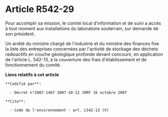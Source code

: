 # Article R542-29

Pour accomplir sa mission, le comité local d'information et de suivi a accès à tout moment aux installations du laboratoire
souterrain, sur demande de son président. 

Un arrêté du ministre chargé de l'industrie et du ministre des finances fixe la liste des entreprises concernées par
l'activité de stockage des déchets radioactifs en couche géologique profonde devant concourir, en application de l'article L.
542-13, à la couverture des frais d'établissement et de fonctionnement du comité.

**Liens relatifs à cet article**

	**Codifié par**:

	  - Décret n°2007-1467 2007-10-12 JORF 16 octobre 2007

	**Cite**:

	  - Code de l'environnement - art. L542-13 (V)
